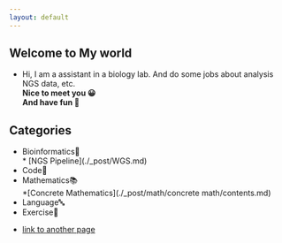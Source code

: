 ```yaml
---
layout: default
---
```

## Welcome to My world
* Hi, I am a assistant in a biology lab. And do some jobs about analysis NGS data, etc.
<br>**Nice to meet you 😀** 
<br>**And have fun 🎃**
## Categories
* <dt>Bioinformatics🥢</dt>
	* [NGS Pipeline](./_post/WGS.md) 
* <dt> Code🐎</dt>
* <dt>Mathematics📚</dt>
	*[Concrete Mathematics](./_post/math/concrete math/contents.md)
* <dt>Language🔤</dt>
* <dt>Exercise💪</dt>

* [link to another page](./another-page.html)

